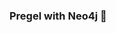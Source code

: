 ### Pregel with Neo4j 🚀



































































































































 



































































































































































































































































































































